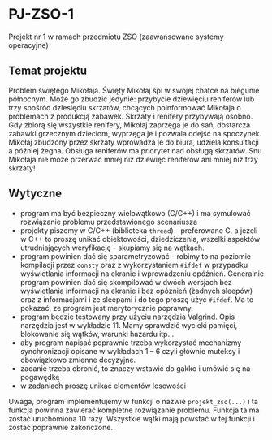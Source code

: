 # PJ-ZSO-1
Projekt nr 1 w ramach przedmiotu ZSO (zaawansowane systemy operacyjne)

## Temat projektu
Problem świętego Mikołaja. Święty Mikołaj śpi w swojej chatce na biegunie północnym. 
Może go zbudzić jedynie: przybycie dziewięciu reniferów lub trzy spośród dziesięciu skrzatów, chcących poinformować Mikołaja o problemach z produkcją zabawek. 
Skrzaty i renifery przybywają osobno. Gdy zbiorą się wszystkie renifery, Mikołaj zaprzęga je do sań, dostarcza zabawki grzecznym dzieciom, wyprzęga je i pozwala odejść na spoczynek. 
Mikołaj zbudzony przez skrzaty wprowadza je do biura, udziela konsultacji a później żegna. 
Obsługa reniferów ma priorytet nad obsługą skrzatów. 
Snu Mikołaja nie może przerwać mniej niż dziewięć reniferów ani mniej niż trzy skrzaty!

## Wytyczne
- program ma być bezpieczny wielowątkowo (C/C++) i ma symulować rozwiązanie problemu przedstawionego scenariusza
- projekty piszemy w C/C++ (biblioteka `thread`) - preferowane C, a jeżeli w C++ to proszę unikać obiektowości, dziedziczenia, wszelki aspektów utrudniających weryfikację - skupiamy się na wątkach.
- program powinien dać się sparametryzować - robimy to na poziomie kompilacji przez `consty` oraz z wykorzystaniem `#ifdef` w przypadku wyświetlania informacji na ekranie i wprowadzeniu opóźnień. Generalnie program powinien dać się skompilować w dwóch wersjach bez wyświetlania informacji na ekranie i bez opóźnień (żadnych sleepów) oraz z informacjami i ze sleepami i do tego proszę użyć `#ifdef`. Ma to pokazać, ze program jest merytorycznie poprawny.
- program będzie testowany przy użyciu narzędzia Valgrind. Opis narzędzia jest w wykładzie 11. Mamy sprawdzić wycieki pamięci, blokowanie się wątków, warunki hazardu  itp... 
- aby program napisać poprawnie trzeba wykorzystać mechanizmy synchronizacji opisane w wykładach 1 – 6 czyli głównie muteksy i obowiązkowo zmienne decyzyjne. 
- zadanie trzeba obronić, to znaczy wstawić do gakko i umówić się na pogawędkę
- w zadaniach proszę unikać elementów losowości

Uwaga, program implementujemy w funkcji o nazwie `projekt_zso(...)` i ta funkcja powinna zawierać kompletne rozwiązanie problemu. Funkcja ta ma zostać uruchomiona 10 razy. Wszystkie wątki mają powstać w tej funkcji i zostać poprawnie zakończone.
